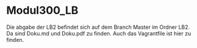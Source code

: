 # Modul300_LB
Die abgabe der LB2 befindet sich auf dem Branch Master im Ordner LB2. Da sind Doku.md und Doku.pdf zu finden. Auch das Vagrantfile ist hier zu finden.
